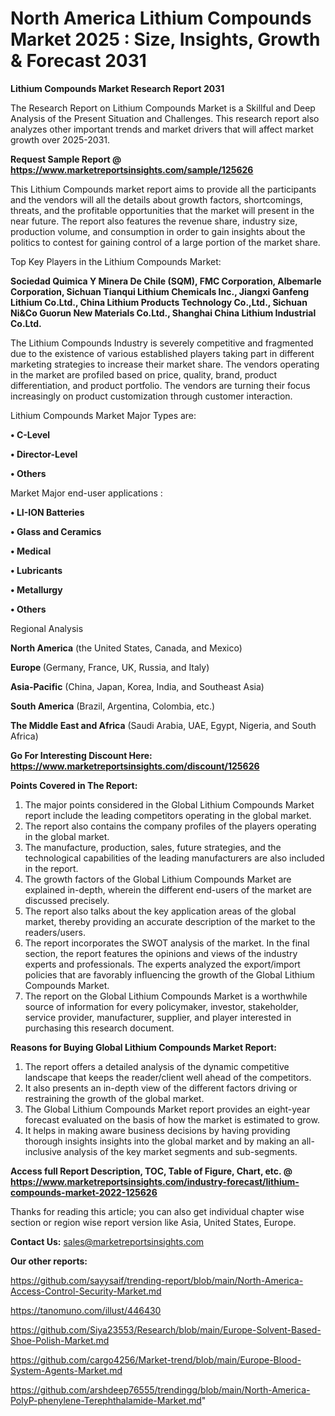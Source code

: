 # North America Lithium Compounds Market 2025 : Size, Insights, Growth & Forecast 2031

<strong>Lithium Compounds Market Research Report 2031</strong>

The Research Report on Lithium Compounds Market is a Skillful and Deep Analysis of the Present Situation and Challenges. This research report also analyzes other important trends and market drivers that will affect market growth over 2025-2031.

<strong>Request Sample Report @ <a href=https://www.marketreportsinsights.com/sample/125626>https://www.marketreportsinsights.com/sample/125626</a></strong>

This Lithium Compounds market report aims to provide all the participants and the vendors will all the details about growth factors, shortcomings, threats, and the profitable opportunities that the market will present in the near future. The report also features the revenue share, industry size, production volume, and consumption in order to gain insights about the politics to contest for gaining control of a large portion of the market share.

Top Key Players in the Lithium Compounds Market:

<strong>Sociedad Quimica Y Minera De Chile (SQM), FMC Corporation, Albemarle Corporation, Sichuan Tianqui Lithium Chemicals Inc., Jiangxi Ganfeng Lithium Co.Ltd., China Lithium Products Technology Co.,Ltd., Sichuan Ni&Co Guorun New Materials Co.Ltd., Shanghai China Lithium Industrial Co.Ltd.</strong>

The Lithium Compounds Industry is severely competitive and fragmented due to the existence of various established players taking part in different marketing strategies to increase their market share. The vendors operating in the market are profiled based on price, quality, brand, product differentiation, and product portfolio. The vendors are turning their focus increasingly on product customization through customer interaction.

Lithium Compounds Market Major Types are:

<strong>• C-Level

• Director-Level

• Others</strong>

Market Major end-user applications :

<strong>• LI-ION Batteries

• Glass and Ceramics

• Medical

• Lubricants

• Metallurgy

• Others</strong>

Regional Analysis

</u><strong><b>North America</b></strong> (the United States, Canada, and Mexico)

<strong><b>Europe </b></strong>(Germany, France, UK, Russia, and Italy)

<strong><b>Asia-Pacific</b></strong> (China, Japan, Korea, India, and Southeast Asia)

<strong><b>South America</b></strong> (Brazil, Argentina, Colombia, etc.)

<strong><b>The Middle East and Africa</b></strong> (Saudi Arabia, UAE, Egypt, Nigeria, and South Africa)

<strong>Go For Interesting Discount Here: <a href=https://www.marketreportsinsights.com/discount/125626>https://www.marketreportsinsights.com/discount/125626</a></strong>

<strong>Points Covered in The Report:</strong>
<ol>
  <li>The major points considered in the Global Lithium Compounds Market report include the leading competitors operating in the global market.</li>
  <li>The report also contains the company profiles of the players operating in the global market.</li>
  <li>The manufacture, production, sales, future strategies, and the technological capabilities of the leading manufacturers are also included in the report.</li>
  <li>The growth factors of the Global Lithium Compounds Market are explained in-depth, wherein the different end-users of the market are discussed precisely.</li>
  <li>The report also talks about the key application areas of the global market, thereby providing an accurate description of the market to the readers/users.</li>
  <li>The report incorporates the SWOT analysis of the market. In the final section, the report features the opinions and views of the industry experts and professionals. The experts analyzed the export/import policies that are favorably influencing the growth of the Global Lithium Compounds Market.</li>
  <li>The report on the Global Lithium Compounds Market is a worthwhile source of information for every policymaker, investor, stakeholder, service provider, manufacturer, supplier, and player interested in purchasing this research document.</li>
</ol>
<strong>Reasons for Buying Global Lithium Compounds Market Report:</strong>

<ol>
  <li>The report offers a detailed analysis of the dynamic competitive landscape that keeps the reader/client well ahead of the competitors.</li>
  <li>It also presents an in-depth view of the different factors driving or restraining the growth of the global market.</li>
  <li>The Global Lithium Compounds Market report provides an eight-year forecast evaluated on the basis of how the market is estimated to grow.</li>
  <li>It helps in making aware business decisions by having providing thorough insights insights into the global market and by making an all-inclusive analysis of the key market segments and sub-segments.</li>
</ol>
<strong>Access full Report Description, TOC, Table of Figure, Chart, etc. @ <a href=https://www.marketreportsinsights.com/industry-forecast/lithium-compounds-market-2022-125626>https://www.marketreportsinsights.com/industry-forecast/lithium-compounds-market-2022-125626</a></strong>


Thanks for reading this article; you can also get individual chapter wise section or region wise report version like Asia, United States, Europe.

<strong>Contact Us:</strong>
sales@marketreportsinsights.com

<strong>Our other reports:</strong>

<a href=https://github.com/sayysaif/trending-report/blob/main/North-America-Access-Control-Security-Market.md>https://github.com/sayysaif/trending-report/blob/main/North-America-Access-Control-Security-Market.md</a>

<a href=https://tanomuno.com/illust/446430>https://tanomuno.com/illust/446430</a>

<a href=https://github.com/Siya23553/Research/blob/main/Europe-Solvent-Based-Shoe-Polish-Market.md>https://github.com/Siya23553/Research/blob/main/Europe-Solvent-Based-Shoe-Polish-Market.md</a>

<a href=https://github.com/cargo4256/Market-trend/blob/main/Europe-Blood-System-Agents-Market.md>https://github.com/cargo4256/Market-trend/blob/main/Europe-Blood-System-Agents-Market.md</a>

<a href=https://github.com/arshdeep76555/trendingg/blob/main/North-America-PolyP-phenylene-Terephthalamide-Market.md>https://github.com/arshdeep76555/trendingg/blob/main/North-America-PolyP-phenylene-Terephthalamide-Market.md</a>"
